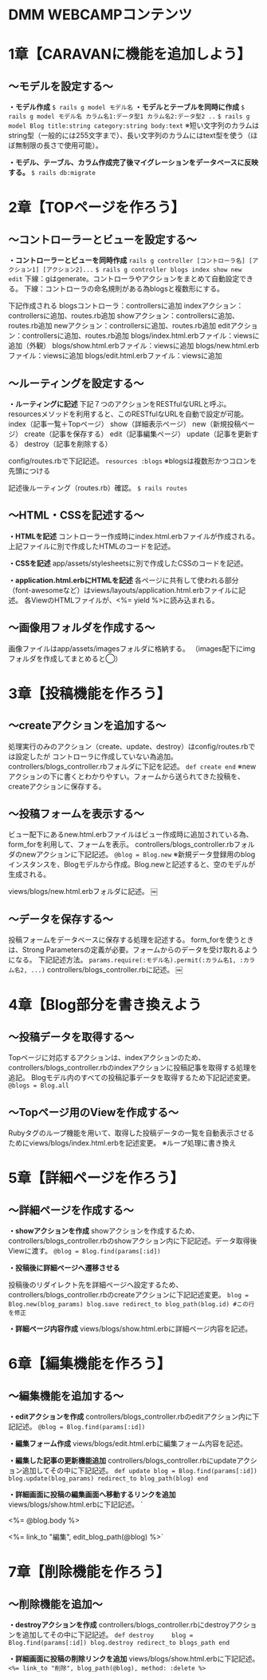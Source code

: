 # DMM WEBCAMPコンテンツ

# 1章【CARAVANに機能を追加しよう】
## 〜モデルを設定する〜

**・モデル作成**
`$ rails g model モデル名`
**・モデルとテーブルを同時に作成**
`$ rails g model モデル名 カラム名1:データ型1 カラム名2:データ型2 ..`
`$ rails g model Blog title:string category:string body:text`
※短い文字列のカラムはstring型（一般的には255文字まで）、長い文字列のカラムにはtext型を使う（ほぼ無制限の長さで使用可能）。

**・モデル、テーブル、カラム作成完了後マイグレーションをデータベースに反映する。**
`$ rails db:migrate`


# 2章【TOPページを作ろう】
## 〜コントローラーとビューを設定する〜

**・コントローラーとビューを同時作成**
`rails g controller [コントローラ名] [アクション1] [アクション2]...`
`$ rails g controller blogs index show new edit`
下線：gはgenerate。コントローラやアクションをまとめて自動設定できる。
下線：コントローラの命名規則がある為blogsと複数形にする。

下記作成される
blogsコントローラ：controllersに追加
indexアクション：controllersに追加、routes.rb追加
showアクション：controllersに追加、routes.rb追加
newアクション：controllersに追加、routes.rb追加
editアクション：controllersに追加、routes.rb追加
blogs/index.html.erbファイル：viewsに追加（外観）
blogs/show.html.erbファイル：viewsに追加
blogs/new.html.erbファイル：viewsに追加
blogs/edit.html.erbファイル：viewsに追加


## 〜ルーティングを設定する〜

**・ルーティングに記述**
下記７つのアクションをRESTfulなURLと呼ぶ。resourcesメソッドを利用すると、このRESTfulなURLを自動で設定が可能。
index（記事一覧＋Topページ）
show（詳細表示ページ）
new（新規投稿ページ）
create（記事を保存する）
edit（記事編集ページ）
update（記事を更新する）
destroy（記事を削除する）

config/routes.rbで下記記述。
`resources :blogs`
※blogsは複数形かつコロンを先頭につける

記述後ルーティング（routes.rb）確認。
`$ rails routes`


## 〜HTML・CSSを記述する〜
**・HTMLを記述**
コントローラー作成時にindex.html.erbファイルが作成される。
上記ファイルに別で作成したHTMLのコードを記述。

**・CSSを記述**
app/assets/stylesheetsに別で作成したCSSのコードを記述。


**・application.html.erbにHTMLを記述**
各ページに共有して使われる部分（font-awesomeなど）はviews/layouts/application.html.erbファイルに記述。
各ViewのHTMLファイルが、<%= yield %>に読み込まれる。


## 〜画像用フォルダを作成する〜
画像ファイルはapp/assets/imagesフォルダに格納する。
（images配下にimgフォルダを作成してまとめると◯）


# 3章【投稿機能を作ろう】
## 〜createアクションを追加する〜
処理実行のみのアクション（create、update、destroy）はconfig/routes.rbでは設定したが
コントローラに作成していない為追加。
controllers/blogs_controller.rbフォルダに下記を記述。
`def create
end`
※newアクションの下に書くとわかりやすい。フォームから送られてきた投稿を、createアクションに保存する。


## 〜投稿フォームを表示する〜

ビュー配下にあるnew.html.erbファイルはビュー作成時に追加されている為、form_forを利用して、フォームを表示。
controllers/blogs_controller.rbフォルダのnewアクションに下記記述。
`@blog = Blog.new`
※新規データ登録用のblogインスタンスを、Blogモデルから作成。Blog.newと記述すると、空のモデルが生成される。

views/blogs/new.html.erbフォルダに記述。
￼


## 〜データを保存する〜

投稿フォームをデータベースに保存する処理を記述する。
form_forを使うときは、Strong Parametersの定義が必要。フォームからのデータを受け取れるようになる。
下記記述方法。
`params.require(:モデル名).permit(:カラム名1, :カラム名2, ...)`
controllers/blogs_controller.rbに記述。
￼

# 4章【Blog部分を書き換えよう
## 〜投稿データを取得する〜

Topページに対応するアクションは、indexアクションのため、controllers/blogs_controller.rbのindexアクションに投稿記事を取得する処理を追記。
Blogモデル内のすべての投稿記事データを取得するため下記記述変更。
`@blogs = Blog.all`


## 〜Topページ用のViewを作成する〜

Rubyタグのループ機能を用いて、取得した投稿データの一覧を自動表示させるためにviews/blogs/index.html.erbを記述変更。
※ループ処理に書き換え


# 5章【詳細ページを作ろう】
## 〜詳細ページを作成する〜

**・showアクションを作成**
showアクションを作成するため、controllers/blogs_controller.rbのshowアクション内に下記記述。データ取得後Viewに渡す。
`@blog = Blog.find(params[:id])`

**・投稿後に詳細ページへ遷移させる**

投稿後のリダイレクト先を詳細ページへ設定するため、controllers/blogs_controller.rbのcreateアクションに下記記述変更。
`blog = Blog.new(blog_params)
blog.save
redirect_to blog_path(blog.id) #この行を修正`

**・詳細ページ内容作成**
views/blogs/show.html.erbに詳細ページ内容を記述。


# 6章【編集機能を作ろう】
## 〜編集機能を追加する〜

**・editアクションを作成**
controllers/blogs_controller.rbのeditアクション内に下記記述。
`@blog = Blog.find(params[:id])`

**・編集フォーム作成**
views/blogs/edit.html.erbに編集フォーム内容を記述。

**・編集した記事の更新機能追加**
controllers/blogs_controller.rbにupdateアクション追加してその中に下記記述。
`def update
 blog = Blog.find(params[:id])
 blog.update(blog_params)
 redirect_to blog_path(blog)
end`

**・詳細画面に投稿の編集画面へ移動するリンクを追加**
views/blogs/show.html.erbに下記記述。
`<p class="single-text">
    <%= @blog.body %>    
</p>
<!-- 編集部分 -->
<%= link_to "編集", edit_blog_path(@blog) %>`


# 7章【削除機能を作ろう】
## 〜削除機能を追加〜

**・destroyアクションを作成**
controllers/blogs_controller.rbにdestroyアクションを追加してその中に下記記述。
`def destroy	
blog = Blog.find(params[:id])
blog.destroy
redirect_to blogs_path
end`

**・詳細画面に投稿の削除リンクを追加**
views/blogs/show.html.erbに下記記述。
`<%= link_to "削除", blog_path(@blog), method: :delete %>`




